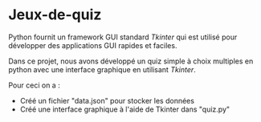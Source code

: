 # Jeux-de-quiz

Python fournit un framework GUI standard *Tkinter* qui est utilisé pour développer des applications GUI rapides et faciles. 

Dans ce projet, nous avons développé un quiz simple à choix multiples en python avec une interface graphique en utilisant *Tkinter*.

Pour ceci on a :
 * Créé un fichier "data.json" pour stocker les données
 * Créé une interface graphique à l'aide de Tkinter dans "quiz.py"
